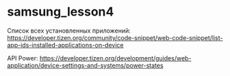 # samsung_lesson4

Список всех установленных приложений: https://developer.tizen.org/community/code-snippet/web-code-snippet/list-app-ids-installed-applications-on-device

API Power:
https://developer.tizen.org/development/guides/web-application/device-settings-and-systems/power-states
